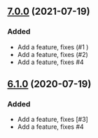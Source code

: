 ## [7.0.0](https://github.com/cucumber/cucumber-ruby/compare/v6.1.0...v7.0.0) (2021-07-19)
### Added
* Add a feature, fixes (#1 )
* Add a feature, fixes (#2)
* Add a feature, fixes #4
## [6.1.0](https://github.com/cucumber/cucumber-ruby/compare/v5.1.0...v6.1.0) (2020-07-19)
### Added
* Add a feature, fixes [#3]
* Add a feature, fixes #4
